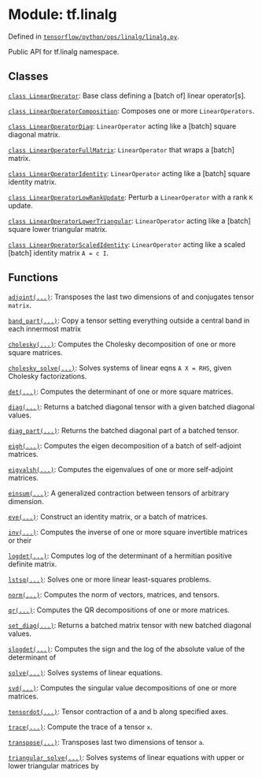 <div itemscope itemtype="http://developers.google.com/ReferenceObject">
<meta itemprop="name" content="tf.linalg" />
</div>

# Module: tf.linalg



Defined in [`tensorflow/python/ops/linalg/linalg.py`](https://www.tensorflow.org/code/tensorflow/python/ops/linalg/linalg.py).

Public API for tf.linalg namespace.

## Classes

[`class LinearOperator`](../tf/linalg/LinearOperator.md): Base class defining a [batch of] linear operator[s].

[`class LinearOperatorComposition`](../tf/linalg/LinearOperatorComposition.md): Composes one or more `LinearOperators`.

[`class LinearOperatorDiag`](../tf/linalg/LinearOperatorDiag.md): `LinearOperator` acting like a [batch] square diagonal matrix.

[`class LinearOperatorFullMatrix`](../tf/linalg/LinearOperatorFullMatrix.md): `LinearOperator` that wraps a [batch] matrix.

[`class LinearOperatorIdentity`](../tf/linalg/LinearOperatorIdentity.md): `LinearOperator` acting like a [batch] square identity matrix.

[`class LinearOperatorLowRankUpdate`](../tf/linalg/LinearOperatorLowRankUpdate.md): Perturb a `LinearOperator` with a rank `K` update.

[`class LinearOperatorLowerTriangular`](../tf/linalg/LinearOperatorLowerTriangular.md): `LinearOperator` acting like a [batch] square lower triangular matrix.

[`class LinearOperatorScaledIdentity`](../tf/linalg/LinearOperatorScaledIdentity.md): `LinearOperator` acting like a scaled [batch] identity matrix `A = c I`.

## Functions

[`adjoint(...)`](../tf/linalg/adjoint.md): Transposes the last two dimensions of and conjugates tensor `matrix`.

[`band_part(...)`](../tf/matrix_band_part.md): Copy a tensor setting everything outside a central band in each innermost matrix

[`cholesky(...)`](../tf/cholesky.md): Computes the Cholesky decomposition of one or more square matrices.

[`cholesky_solve(...)`](../tf/cholesky_solve.md): Solves systems of linear eqns `A X = RHS`, given Cholesky factorizations.

[`det(...)`](../tf/matrix_determinant.md): Computes the determinant of one or more square matrices.

[`diag(...)`](../tf/matrix_diag.md): Returns a batched diagonal tensor with a given batched diagonal values.

[`diag_part(...)`](../tf/matrix_diag_part.md): Returns the batched diagonal part of a batched tensor.

[`eigh(...)`](../tf/self_adjoint_eig.md): Computes the eigen decomposition of a batch of self-adjoint matrices.

[`eigvalsh(...)`](../tf/self_adjoint_eigvals.md): Computes the eigenvalues of one or more self-adjoint matrices.

[`einsum(...)`](../tf/einsum.md): A generalized contraction between tensors of arbitrary dimension.

[`eye(...)`](../tf/eye.md): Construct an identity matrix, or a batch of matrices.

[`inv(...)`](../tf/matrix_inverse.md): Computes the inverse of one or more square invertible matrices or their

[`logdet(...)`](../tf/linalg/logdet.md): Computes log of the determinant of a hermitian positive definite matrix.

[`lstsq(...)`](../tf/matrix_solve_ls.md): Solves one or more linear least-squares problems.

[`norm(...)`](../tf/norm.md): Computes the norm of vectors, matrices, and tensors.

[`qr(...)`](../tf/qr.md): Computes the QR decompositions of one or more matrices.

[`set_diag(...)`](../tf/matrix_set_diag.md): Returns a batched matrix tensor with new batched diagonal values.

[`slogdet(...)`](../tf/linalg/slogdet.md): Computes the sign and the log of the absolute value of the determinant of

[`solve(...)`](../tf/matrix_solve.md): Solves systems of linear equations.

[`svd(...)`](../tf/svd.md): Computes the singular value decompositions of one or more matrices.

[`tensordot(...)`](../tf/tensordot.md): Tensor contraction of a and b along specified axes.

[`trace(...)`](../tf/trace.md): Compute the trace of a tensor `x`.

[`transpose(...)`](../tf/matrix_transpose.md): Transposes last two dimensions of tensor `a`.

[`triangular_solve(...)`](../tf/matrix_triangular_solve.md): Solves systems of linear equations with upper or lower triangular matrices by

